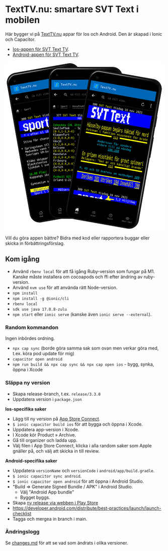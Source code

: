 # TextTV.nu: smartare SVT Text i mobilen

Här bygger vi på [TextTV.nu](https://texttv.nu/) appar för Ios och Android.
Den är skapad i Ionic och Capacitor.

- [Ios-appen för SVT Text TV](https://itunes.apple.com/se/app/texttv.nu/id607998045).
- [Android-appen för SVT Text TV](https://play.google.com/store/apps/details?id=com.mufflify.TextTVnu2).

<img src="src/images/android-app-screenshot.png" width="640" alt="Skärmdump av appen" />

Vill du göra appen bättre? Bidra med kod eller rapportera buggar eller skicka in förbättringsförslag.

## Kom igång

- Använd `rbenv local` för att få igång Ruby-version som fungar på M1. Kanske måste installera om cocoapods och ffi efter ändring av ruby-version.
- Använd `nvm use` för att använda rätt Node-version.
- `npm install`
- `npm install -g @ionic/cli`
- `rbenv local`
- `sdk use java 17.0.8-zulu`
- `npm start` eller `ionic serve` (kanske även `ionic serve --external`).

### Random kommandon

Ingen inbördes ordning.

- `npx cap sync` (borde göra samma sak som ovan men verkar göra med, t.ex. köra pod update för mig)
- `capacitor open android`
- `npm run build && npx cap sync && npx cap open ios` - bygg, synka, öppna i Xcode

### Släppa ny version

- Skapa release-branch, t.ex. `release/3.3.0`
- Uppdatera version i `package.json`

**Ios-specifika saker**

- Lägg till ny version på [App Store Connect](https://appstoreconnect.apple.com/apps/607998045/appstore/).
- `$ ionic capacitor build ios` för att bygga och öppna i Xcode.
- Uppdatera app-version i Xcode.
- I Xcode kör Product » Archive.
- Gå till organizer och ladda upp.
- Välj filen i App Store Connect, klicka i alla random saker som Apple gnäller på, och välj att skicka in till review.

**Android-specifika saker**

- Uppdatera `versionName` och `versionCode` i `android/app/build.gradle`.
- `$ ionic capacitor sync android`.
- `$ ionic capacitor open android` för att öppna i Android Studio.
- "Build => Generate Signed Bundle / APK" i Android Studio.
  - Välj "Android App bundle"
  - Bygget byggs.
- Skapa [ny release via webben i Play Store](https://play.google.com/console/u/0/developers/5182370220927018066/app/4974731206804873917/tracks/production)
- https://developer.android.com/distribute/best-practices/launch/launch-checklist
- Tagga och mergea in branch i main.

### Ändringslogg

Se [changes.md](changes.md) för att se vad som ändrats i olika versioner.
